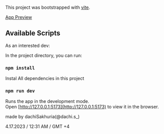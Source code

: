 This project was bootstrapped with [vite](https://vitejs.dev/guide/#scaffolding-your-first-vite-project).

<ins>App Preview</ins>

## Available Scripts

As an interested dev:

In the project directory, you can run:

### `npm install`

Instal All dependencies in this project

### `npm run dev`

Runs the app in the development mode.<br />
Open [http://127.0.0.1:5173](http://127.0.0.1:5173) to view it in the browser.


made by dachiSakhuria(@dachi.s_) 

4.17.2023 / 12:31 AM / GMT +4


